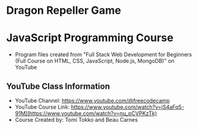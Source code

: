 # Dragon Repeller Game

# JavaScript Programming Course
* Program files created from "Full Stack Web Development for Beginners (Full Course on HTML, CSS, JavaScript, Node.js, MongoDB)" on YouTube

## YouTube Class Information
* YouTube Channel: https://www.youtube.com/@freecodecamp
* YouTube Course Link: https://www.youtube.com/watch?v=jS4aFq5-91M](https://www.youtube.com/watch?v=nu_pCVPKzTk)
* Course Created by: Tomi Tokko and Beau Carnes
